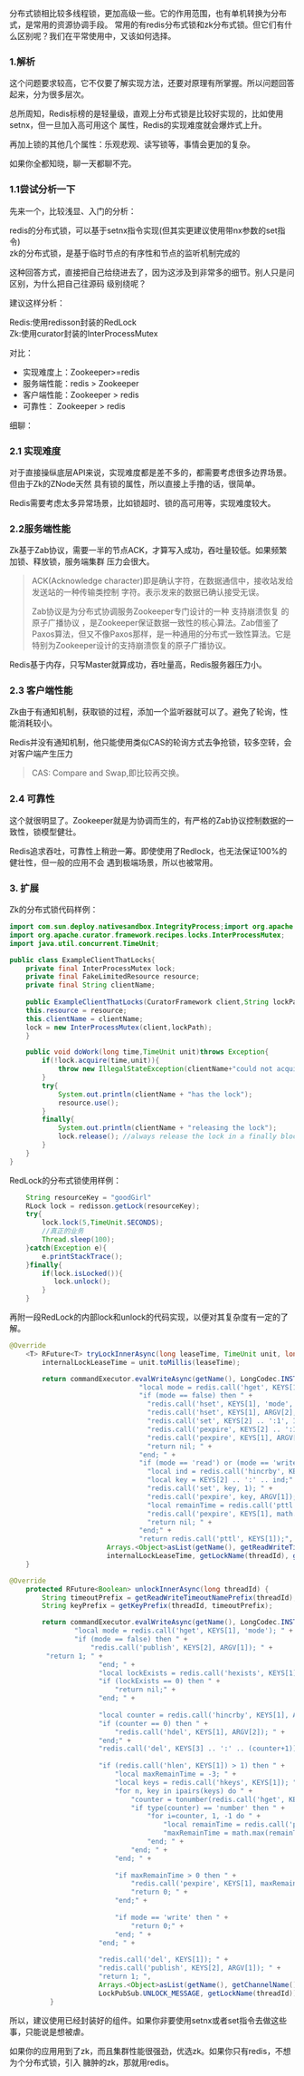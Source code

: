 分布式锁相比较多线程锁，更加高级一些。它的作用范围，也有单机转换为分布式，是常用的资源协调手段。
常用的有redis分布式锁和zk分布式锁。但它们有什么区别呢？我们在平常使用中，又该如何选择。

### 1.解析
这个问题要求较高，它不仅要了解实现方法，还要对原理有所掌握。所以问题回答起来，分为很多层次。

总所周知，Redis标榜的是轻量级，直观上分布式锁是比较好实现的，比如使用setnx，但一旦加入高可用这个
属性，Redis的实现难度就会爆炸式上升。

再加上锁的其他几个属性：乐观悲观、读写锁等，事情会更加的复杂。

如果你全都知晓，聊一天都聊不完。

### 1.1尝试分析一下
先来一个，比较浅显、入门的分析：

redis的分布式锁，可以基于setnx指令实现(但其实更建议使用带nx参数的set指令)<br>
zk的分布式锁，是基于临时节点的有序性和节点的监听机制完成的

这种回答方式，直接把自己给绕进去了，因为这涉及到非常多的细节。别人只是问区别，为什么把自己往源码
级别绕呢？

建议这样分析：

Redis:使用redisson封装的RedLock<br>
Zk:使用curator封装的InterProcessMutex

对比：
* 实现难度上：Zookeeper>=redis
* 服务端性能：redis > Zookeeper
* 客户端性能：Zookeeper > redis
* 可靠性： Zookeeper > redis

细聊：

### 2.1 实现难度
对于直接操纵底层API来说，实现难度都是差不多的，都需要考虑很多边界场景。但由于Zk的ZNode天然
具有锁的属性，所以直接上手撸的话，很简单。

Redis需要考虑太多异常场景，比如锁超时、锁的高可用等，实现难度较大。

### 2.2服务端性能
Zk基于Zab协议，需要一半的节点ACK，才算写入成功，吞吐量较低。如果频繁加锁、释放锁，服务端集群
压力会很大。
> ACK(Acknowledge character)即是确认字符，在数据通信中，接收站发给发送站的一种传输类控制
>字符。表示发来的数据已确认接受无误。
>
>Zab协议是为分布式协调服务Zookeeper专门设计的一种 支持崩溃恢复 的 原子广播协议 ，是Zookeeper保证数据一致性的核心算法。Zab借鉴了Paxos算法，但又不像Paxos那样，是一种通用的分布式一致性算法。它是特别为Zookeeper设计的支持崩溃恢复的原子广播协议。
 
Redis基于内存，只写Master就算成功，吞吐量高，Redis服务器压力小。

### 2.3 客户端性能
Zk由于有通知机制，获取锁的过程，添加一个监听器就可以了。避免了轮询，性能消耗较小。

Redis并没有通知机制，他只能使用类似CAS的轮询方式去争抢锁，较多空转，会对客户端产生压力
> CAS: Compare and Swap,即比较再交换。
### 2.4 可靠性
这个就很明显了。Zookeeper就是为协调而生的，有严格的Zab协议控制数据的一致性，锁模型健壮。

Redis追求吞吐，可靠性上稍逊一筹。即使使用了Redlock，也无法保证100%的健壮性，但一般的应用不会
遇到极端场景，所以也被常用。

### 3. 扩展
Zk的分布式锁代码样例：
```java
import com.sun.deploy.nativesandbox.IntegrityProcess;import org.apache.curator.framework.CuratorFramework;
import org.apache.curator.framework.recipes.locks.InterProcessMutex;
import java.util.concurrent.TimeUnit;

public class ExampleClientThatLocks{
    private final InterProcessMutex lock;
    private final FakeLimitedResource resource;
    private final String clientName;
    
    public ExampleClientThatLocks(CuratorFramework client,String lockPath,FakeLimitedRedsource resource,String clientName){
    this.resource = resource;
    this.clientName = clientName;
    lock = new InterProcessMutex(client,lockPath);
    }

    public void doWork(long time,TimeUnit unit)throws Exception{
        if(!lock.acquire(time,unit)){
            throw new IllegalStateException(clientName+"could not acquire the lock");
        }
        try{
            System.out.println(clientName + "has the lock");
            resource.use();
        }
        finally{
            System.out.println(clientName + "releasing the lock");
            lock.release(); //always release the lock in a finally block
        }
    }
}
```
RedLock的分布式锁使用样例：
```java
    String resourceKey = "goodGirl"
    RLock lock = redisson.getLock(resourceKey);
    try{
        lock.lock(5,TimeUnit.SECONDS);
        //真正的业务
        Thread.sleep(100);
    }catch(Exception e){
        e.printStackTrace();
    }finally{
        if(lock.isLocked()){
           lock.unlock();
        }
    }   
```
再附一段RedLock的内部lock和unlock的代码实现，以便对其复杂度有一定的了解。
```java
@Override
    <T> RFuture<T> tryLockInnerAsync(long leaseTime, TimeUnit unit, long threadId, RedisStrictCommand<T> command) {
        internalLockLeaseTime = unit.toMillis(leaseTime);

        return commandExecutor.evalWriteAsync(getName(), LongCodec.INSTANCE, command,
                                "local mode = redis.call('hget', KEYS[1], 'mode'); " +
                                "if (mode == false) then " +
                                  "redis.call('hset', KEYS[1], 'mode', 'read'); " +
                                  "redis.call('hset', KEYS[1], ARGV[2], 1); " +
                                  "redis.call('set', KEYS[2] .. ':1', 1); " +
                                  "redis.call('pexpire', KEYS[2] .. ':1', ARGV[1]); " +
                                  "redis.call('pexpire', KEYS[1], ARGV[1]); " +
                                  "return nil; " +
                                "end; " +
                                "if (mode == 'read') or (mode == 'write' and redis.call('hexists', KEYS[1], ARGV[3]) == 1) then " +
                                  "local ind = redis.call('hincrby', KEYS[1], ARGV[2], 1); " + 
                                  "local key = KEYS[2] .. ':' .. ind;" +
                                  "redis.call('set', key, 1); " +
                                  "redis.call('pexpire', key, ARGV[1]); " +
                                  "local remainTime = redis.call('pttl', KEYS[1]); " +
                                  "redis.call('pexpire', KEYS[1], math.max(remainTime, ARGV[1])); " +
                                  "return nil; " +
                                "end;" +
                                "return redis.call('pttl', KEYS[1]);",
                        Arrays.<Object>asList(getName(), getReadWriteTimeoutNamePrefix(threadId)), 
                        internalLockLeaseTime, getLockName(threadId), getWriteLockName(threadId));
    }

@Override
    protected RFuture<Boolean> unlockInnerAsync(long threadId) {
        String timeoutPrefix = getReadWriteTimeoutNamePrefix(threadId);
        String keyPrefix = getKeyPrefix(threadId, timeoutPrefix);

        return commandExecutor.evalWriteAsync(getName(), LongCodec.INSTANCE, RedisCommands.EVAL_BOOLEAN,
                "local mode = redis.call('hget', KEYS[1], 'mode'); " +
                "if (mode == false) then " +
                    "redis.call('publish', KEYS[2], ARGV[1]); " +
         "return 1; " +
                      "end; " +
                      "local lockExists = redis.call('hexists', KEYS[1], ARGV[2]); " +
                      "if (lockExists == 0) then " +
                          "return nil;" +
                      "end; " +
                          
                      "local counter = redis.call('hincrby', KEYS[1], ARGV[2], -1); " + 
                      "if (counter == 0) then " +
                          "redis.call('hdel', KEYS[1], ARGV[2]); " + 
                      "end;" +
                      "redis.call('del', KEYS[3] .. ':' .. (counter+1)); " +
                      
                      "if (redis.call('hlen', KEYS[1]) > 1) then " +
                          "local maxRemainTime = -3; " + 
                          "local keys = redis.call('hkeys', KEYS[1]); " + 
                          "for n, key in ipairs(keys) do " + 
                              "counter = tonumber(redis.call('hget', KEYS[1], key)); " + 
                              "if type(counter) == 'number' then " + 
                                  "for i=counter, 1, -1 do " + 
                                      "local remainTime = redis.call('pttl', KEYS[4] .. ':' .. key .. ':rwlock_timeout:' .. i); " + 
                                      "maxRemainTime = math.max(remainTime, maxRemainTime);" + 
                                  "end; " + 
                              "end; " + 
                          "end; " +
                                  
                          "if maxRemainTime > 0 then " +
                              "redis.call('pexpire', KEYS[1], maxRemainTime); " +
                              "return 0; " +
                          "end;" + 
                              
                          "if mode == 'write' then " + 
                              "return 0;" + 
                          "end; " +
                      "end; " +
                          
                      "redis.call('del', KEYS[1]); " +
                      "redis.call('publish', KEYS[2], ARGV[1]); " +
                      "return 1; ",
                      Arrays.<Object>asList(getName(), getChannelName(), timeoutPrefix, keyPrefix), 
                      LockPubSub.UNLOCK_MESSAGE, getLockName(threadId));
          }
```
所以，建议使用已经封装好的组件。如果你非要使用setnx或者set指令去做这些事，只能说是想被虐。

如果你的应用用到了zk，而且集群性能很强劲，优选zk。如果你只有redis，不想为个分布式锁，引入
臃肿的zk，那就用redis。
